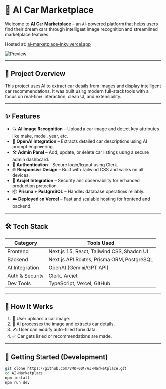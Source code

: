 # 🚗 AI Car Marketplace

Welcome to **AI Car Marketplace** – an AI-powered platform that helps users find their dream cars through intelligent image recognition and streamlined marketplace features.

Hosted at: [ai-marketplace-inky.vercel.app](https://ai-marketplace-inky.vercel.app)

![Preview](https://github.com/VMK-004/AI-Marketplace/assets/preview.png)

---

## 📌 Project Overview

This project uses AI to extract car details from images and display intelligent car recommendations. It was built using modern full-stack tools with a focus on real-time interaction, clean UI, and extensibility.

---

## ✨ Features

- 🔍 **AI Image Recognition** – Upload a car image and detect key attributes like make, model, year, etc.
- 🧠 **OpenAI Integration** – Extracts detailed car descriptions using AI prompt engineering.
- 🛠️ **Admin Panel** – Add, update, or delete car listings using a secure admin dashboard.
- 🔑 **Authentication** – Secure login/logout using Clerk.
- 🌐 **Responsive Design** – Built with Tailwind CSS and works on all devices.
- 🔐 **Arcjet Integration** – Security and observability for enhanced production protection.
- 📦 **Prisma + PostgreSQL** – Handles database operations reliably.
- ☁️ **Deployed on Vercel** – Fast and scalable hosting for frontend and backend.

---

## 🛠️ Tech Stack

| Category        | Tools Used                                 |
| --------------- | ------------------------------------------ |
| Frontend        | Next.js 15, React, Tailwind CSS, Shadcn UI |
| Backend         | Next.js API Routes, Prisma ORM, PostgreSQL |
| AI Integration  | OpenAI (Gemini/GPT API)                    |
| Auth & Security | Clerk, Arcjet                              |
| Dev Tools       | TypeScript, Vercel, GitHub                 |

---

## 🧠 How It Works

1. 📸 User uploads a car image.
2. 🧠 AI processes the image and extracts car details.
3. ✍️ User can modify auto-filled form data.
4. ✅ Car gets listed or recommendations are made.

---

## 🚀 Getting Started (Development)

```bash
git clone https://github.com/VMK-004/AI-Marketplace.git
cd AI-Marketplace
npm install
npm run dev
```
